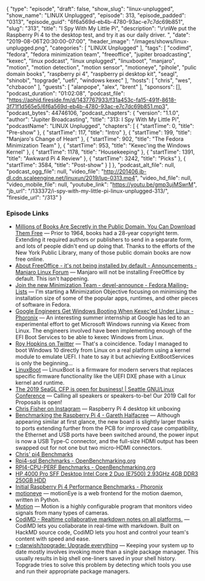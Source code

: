 {
  "type": "episode",
  "draft": false,
  "show_slug": "linux-unplugged",
  "show_name": "LINUX Unplugged",
  "episode": 313,
  "episode_padded": "0313",
  "episode_guid": "6f6a569d-eb4b-4780-93ac-e7c7dc69b851",
  "slug": "313",
  "title": "I Spy With My Little Pi",
  "description": "\r\nWe put the Raspberry Pi 4 to the desktop test, and try it as our daily driver. ",
  "date": "2019-08-06T20:30:00-07:00",
  "header_image": "/images/shows/linux-unplugged.png",
  "categories": [
    "LINUX Unplugged"
  ],
  "tags": [
    "codimd",
    "fedora",
    "fedora minimization team",
    "freeoffice",
    "jupiter broadcasting",
    "kexec",
    "linux podcast",
    "linux unplugged",
    "linuxboot",
    "manjaro",
    "motion",
    "motion detection",
    "motion sensor",
    "motioneye",
    "pihole",
    "pulic domain books",
    "raspberry pi 4",
    "raspberry pi desktop kit",
    "seagl",
    "shinobi",
    "topgrade",
    "uefi",
    "windows kexec"
  ],
  "hosts": [
    "chris",
    "wes",
    "chzbacon"
  ],
  "guests": [
    "alanpope",
    "alex",
    "brent"
  ],
  "sponsors": [],
  "podcast_duration": "01:02:08",
  "podcast_file": "https://aphid.fireside.fm/d/1437767933/f31a453c-fa15-491f-8618-3f71f1d565e5/6f6a569d-eb4b-4780-93ac-e7c7dc69b851.mp3",
  "podcast_bytes": 44746106,
  "podcast_chapters": {
    "version": "1.1.0",
    "author": "Jupiter Broadcasting",
    "title": "313: I Spy With My Little Pi",
    "podcastName": "LINUX Unplugged",
    "chapters": [
      {
        "startTime": 0,
        "title": "Pre-show"
      },
      {
        "startTime": 117,
        "title": "Intro"
      },
      {
        "startTime": 199,
        "title": "Manjaro's Change of Heart"
      },
      {
        "startTime": 902,
        "title": "The Fedora Minimization Team"
      },
      {
        "startTime": 953,
        "title": "Kexec'ing the Windows Kernel"
      },
      {
        "startTime": 1178,
        "title": "Housekeeping"
      },
      {
        "startTime": 1391,
        "title": "Awkward Pi 4 Review"
      },
      {
        "startTime": 3242,
        "title": "Picks"
      },
      {
        "startTime": 3584,
        "title": "Post-show"
      }
    ]
  },
  "podcast_alt_file": null,
  "podcast_ogg_file": null,
  "video_file": "http://201406.jb-dl.cdn.scaleengine.net/linuxun/2019/lup-0313.mp4",
  "video_hd_file": null,
  "video_mobile_file": null,
  "youtube_link": "https://youtu.be/gmp3ujMSwrM",
  "jb_url": "/133372/i-spy-with-my-little-pi-linux-unplugged-313/",
  "fireside_url": "/313"
}


### Episode Links

  * [Millions of Books Are Secretly in the Public Domain. You Can Download Them Free](https://news.slashdot.org/story/19/08/06/1723220/millions-of-books-are-secretly-in-the-public-domain-you-can-download-them-free?utm_source=rss1.0mainlinkanon&utm_medium=feed "Millions of Books Are Secretly in the Public Domain. You Can Download Them Free") — Prior to 1964, books had a 28-year copyright term. Extending it required authors or publishers to send in a separate form, and lots of people didn't end up doing that. Thanks to the efforts of the New York Public Library, many of those public domain books are now free online.
  * [About FreeOffice - it's not being installed by default - Announcements - Manjaro Linux Forum](https://forum.manjaro.org/t/about-freeoffice-its-not-being-installed-by-default/97297 "About FreeOffice - it's not being installed by default - Announcements - Manjaro Linux Forum") — Manjaro will not be installing FreeOffice by default. This isn't happening.
  * [Join the new Minimization Team - devel-announce - Fedora Mailing-Lists](https://lists.fedoraproject.org/archives/list/devel-announce@lists.fedoraproject.org/thread/KJ25KBVKZMG7JYJMBPOEHWYG5BD63L4P/ "Join the new Minimization Team - devel-announce - Fedora Mailing-Lists") — I'm starting a Minimization Objective focusing on minimising the installation size of some of the popular apps, runtimes, and other pieces of software in Fedora.
  * [Google Engineers Get Windows Booting When Kexec'ed Under Linux - Phoronix](https://www.phoronix.com/scan.php?page=news_item&px=Google-Kexec-Windows-Linux "Google Engineers Get Windows Booting When Kexec'ed Under Linux - Phoronix") — An interesting summer internship at Google has led to an experimental effort to get Microsoft Windows running via Kexec from Linux. The engineers involved have been implementing enough of the EFI Boot Services to be able to kexec Windows from Linux. 
  * [Roy Hopkins on Twitter](https://twitter.com/rd_hopkins/status/1154888315092557824 "Roy Hopkins on Twitter") — That's a coincidence. Today I managed to boot Windows 10 directly from Linux on a real platform using a kernel module to emulate UEFI. I hate to say it but achieving ExitBootServices is only the beginning... 
  * [LinuxBoot](https://www.linuxboot.org/ "LinuxBoot") — LinuxBoot is a firmware for modern servers that replaces specific firmware functionality like the UEFI DXE phase with a Linux kernel and runtime. 
  * [The 2019 SeaGL CFP is open for business! | Seattle GNU/Linux Conference](https://seagl.org/news/2019/06/25/CFP-open.html "The 2019 SeaGL CFP is open for business! | Seattle GNU/Linux Conference") — Calling all speakers or speakers-to-be! Our 2019 Call for Proposals is open! 
  * [Chris Fisher on Instagram](https://www.instagram.com/p/B0xDczvp8wp/ "Chris Fisher on Instagram") — Raspberry Pi 4 desktop kit unboxing 
  * [Benchmarking the Raspberry Pi 4 - Gareth Halfacree](https://medium.com/@ghalfacree/benchmarking-the-raspberry-pi-4-73e5afbcd54b "Benchmarking the Raspberry Pi 4 - Gareth Halfacree") — Although appearing similar at first glance, the new board is slightly larger thanks to ports extending further from the PCB for improved case compatibility, the Ethernet and USB ports have been switched around, the power input is now a USB Type-C connector, and the full-size HDMI output has been swapped out for not one but two micro-HDMI connectors. 
  * [Chris' pi4 Benchmarks](https://openbenchmarking.org/result/1907309-HV-PI4TESTS924 "Chris' pi4 Benchmarks")
  * [Rpi4-sql Benchmarks - OpenBenchmarking.org](https://openbenchmarking.org/result/1907315-HV-RPI4SQL9141 "Rpi4-sql Benchmarks - OpenBenchmarking.org")
  * [RPI4-CPU-PERF Benchmarks - OpenBenchmarking.org](https://openbenchmarking.org/result/1908029-HV-RPI4CPUPE44 "RPI4-CPU-PERF Benchmarks - OpenBenchmarking.org")
  * [HP 4000 Pro SFF Desktop Intel Core 2 Duo (E7500) 2.93GHz 4GB DDR3 250GB HDD](https://www.pcliquidations.com/p69125-hp-4000-pro-sff?utm_campaign=Weekly%208-6-19%20DualCore%20PC%20%28QM7LV5%29&utm_medium=email&utm_source=Active%20in%20Last%2012%20Months%20%28%2B%20Signups%29&_ke=eyJrbF9lbWFpbCI6ICJwc2hhcGlyb0BoaXMuY29tIiwgImtsX2NvbXBhbnlfaWQiOiAiSkpZcVdLIn0%3D "HP 4000 Pro SFF Desktop Intel Core 2 Duo \(E7500\) 2.93GHz 4GB DDR3 250GB HDD")
  * [Initial Raspberry Pi 4 Performance Benchmarks - Phoronix](https://www.phoronix.com/scan.php?page=article&item=raspberry-pi4-benchmarks&num=2 "Initial Raspberry Pi 4 Performance Benchmarks - Phoronix")
  * [motioneye](https://github.com/ccrisan/motioneye/wiki "motioneye") — motionEye is a web frontend for the motion daemon, written in Python. 
  * [Motion](https://motion-project.github.io/ "Motion") — Motion is a highly configurable program that monitors video signals from many types of cameras. 
  * [CodiMD - Realtime collaborative markdown notes on all platforms.](https://github.com/hackmdio/codimd "CodiMD - Realtime collaborative markdown notes on all platforms.") — CodiMD lets you collaborate in real-time with markdown. Built on HackMD source code, CodiMD lets you host and control your team's content with speed and ease. 
  * [r-darwish/topgrade: Upgrade everything](https://github.com/r-darwish/topgrade "r-darwish/topgrade: Upgrade everything") — Keeping your system up to date mostly involves invoking more than a single package manager. This usually results in big shell one-liners saved in your shell history. Topgrade tries to solve this problem by detecting which tools you use and run their appropriate package managers. 


